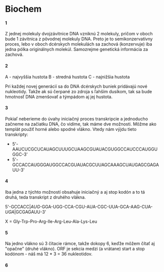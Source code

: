 # Biochem

#### 1

Z jednej molekuly dvojzávitnice DNA vzniknú 2 molekuly, pričom v oboch bude 1 závitnica z pôvodnej molekuly DNA. Preto je to semikonzervatívny proces, lebo v oboch dcérskych molekulách sa zachová (konzervuje) iba jedna pólka originálnych molekúl. Samozrejme genetická informácia za zachová.

#### 2

A - najvyššia hustota
B - stredná hustota
C - najnižšia hustota

Pri každej novej generácií sa do DNA dcérskych buniek pridávajú nové nukleotidy. Takže ak sú čerpané zo zdroja s ľahším dusíkom, tak sa bude hmotnosť DNA zmenšovať a týmpádom aj jej hustota.

#### 3

Pokiaľ neberieme do úvahy iniciačný proces transkripcie a jednoducho začneme na začiatku DNA, čo vidíme, tak máme dve možnosti. Môžme ako templát použiť horné alebo spodné vlákno. Vtedy nám výjdu tieto transkripty:

- 5'-AAUCUCGCUCAUAGCUUUGCUAAGCGUAUACGUGGCCAUCCCAUGGUGGC-3'
- 5'-GCCACCAUGGGAUGGCCACGUAUACGCUUAGCAAAGCUAUGAGCGAGAUU-3'

#### 4

Iba jedna z týchto možností obsahuje iniciačný a aj stop kodón a to tá druhá, teda transkript z druhého vlákna.

5'-GCCACC|*AUG*-GGA-UGG-CCA-CGU-AUA-CGC-UUA-GCA-AAG-CUA-*UGA*|GCGAGAUU-3'

X = Gly-Trp-Pro-Arg-Ile-Arg-Leu-Ala-Lys-Leu

#### 5

Na jedno vlákno sú 3 čítacie rámce, takže dokopy 6, keďže môžem čítať aj "opačne" (druhé vlákno).
ORF je sekcia medzi (a vrátane) start a stop kodónom - náš má 12 \* 3 = 36 nukleotidov.

#### 6 

